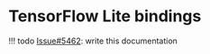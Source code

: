 # TensorFlow Lite bindings

!!! todo
    [Issue#5462](https://github.com/iree-org/iree/issues/5462): write this documentation

<!-- TODO(??): overview, advantages/disadvantages to using TFLite bindings -->

<!-- TODO(??): build from source, Android AAR -->

<!-- TODO(??): troubleshooting -->
